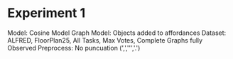 # Experiment 1
Model: Cosine Model
Graph Model: Objects added to affordances
Dataset: ALFRED, FloorPlan25, All Tasks, Max Votes, Complete Graphs fully Observed
Preprocess: No puncuation (',',''','.')
